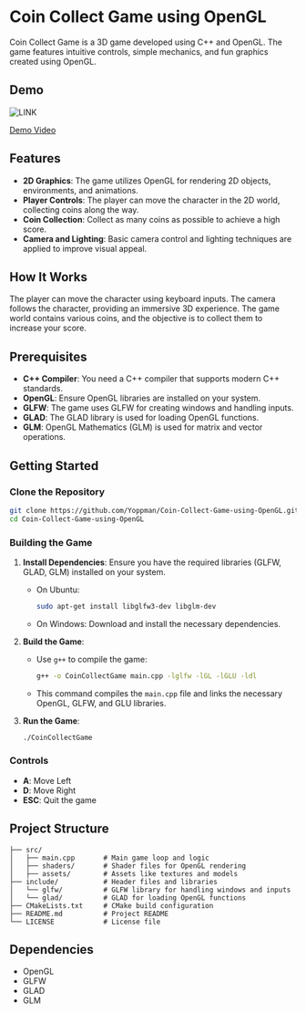 
# Coin Collect Game using OpenGL

Coin Collect Game is a 3D game developed using C++ and OpenGL. The game features intuitive controls, simple mechanics, and fun graphics created using OpenGL.

## Demo
![LINK](Demo.gif)

[Demo Video](https://imgur.com/a/nxJM0bd)

## Features

- **2D Graphics**: The game utilizes OpenGL for rendering 2D objects, environments, and animations.
- **Player Controls**: The player can move the character in the 2D world, collecting coins along the way.
- **Coin Collection**: Collect as many coins as possible to achieve a high score.
- **Camera and Lighting**: Basic camera control and lighting techniques are applied to improve visual appeal.

## How It Works

The player can move the character using keyboard inputs. The camera follows the character, providing an immersive 3D experience. The game world contains various coins, and the objective is to collect them to increase your score.

## Prerequisites

- **C++ Compiler**: You need a C++ compiler that supports modern C++ standards.
- **OpenGL**: Ensure OpenGL libraries are installed on your system.
- **GLFW**: The game uses GLFW for creating windows and handling inputs.
- **GLAD**: The GLAD library is used for loading OpenGL functions.
- **GLM**: OpenGL Mathematics (GLM) is used for matrix and vector operations.

## Getting Started

### Clone the Repository
```bash
git clone https://github.com/Yoppman/Coin-Collect-Game-using-OpenGL.git
cd Coin-Collect-Game-using-OpenGL
```

### Building the Game

1. **Install Dependencies**: Ensure you have the required libraries (GLFW, GLAD, GLM) installed on your system.
   - On Ubuntu:
     ```bash
     sudo apt-get install libglfw3-dev libglm-dev
     ```
   - On Windows:
     Download and install the necessary dependencies.

2. **Build the Game**:
   - Use `g++` to compile the game:
     ```bash
     g++ -o CoinCollectGame main.cpp -lglfw -lGL -lGLU -ldl
     ```
   - This command compiles the `main.cpp` file and links the necessary OpenGL, GLFW, and GLU libraries.

3. **Run the Game**:
   ```bash
   ./CoinCollectGame
   ```

### Controls

- **A**: Move Left
- **D**: Move Right
- **ESC**: Quit the game

## Project Structure

```
├── src/
│   ├── main.cpp       # Main game loop and logic
│   ├── shaders/       # Shader files for OpenGL rendering
│   ├── assets/        # Assets like textures and models
├── include/           # Header files and libraries
│   └── glfw/          # GLFW library for handling windows and inputs
│   └── glad/          # GLAD for loading OpenGL functions
├── CMakeLists.txt     # CMake build configuration
├── README.md          # Project README
└── LICENSE            # License file
```

## Dependencies

- OpenGL
- GLFW
- GLAD
- GLM

